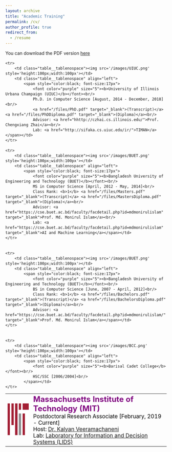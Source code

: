 ```yaml
---
layout: archive
title: "Academic Training"
permalink: /cv/
author_profile: true
redirect_from:
  - /resume
---
```


You can download the PDF version [here](../files/CV.pdf)

<table class="table__tablenospace">
	<tr>
		<td class="table__tablenospace"><img src='/images/MIT.png' style='height:100px;width:100px'></td>
		<td class="table__tablenospace" align="left">
			<span style="color:black; font-size:17px"> 
				<font color="purple" size="5"><b>Massachusetts Institute of Technology (MIT)</b></font><br/>
				Postdoctoral Research Associate [February, 2019 - Current]<br/>
				Host: <a href="https://kalyan.lids.mit.edu/">Dr. Kalyan Veeramachaneni</a><br/>
				Lab: <a href="https://lids.mit.edu/">Laboratory for Information and Decision Systems (LIDS)</a></span></td>
 	</tr>
	
	<tr>
		<td class="table__tablenospace"><img src='/images/UIUC.png' style='height:100px;width:100px'></td>
		<td class="table__tablenospace" align="left">
			<span style="color:black; font-size:17px"> 
				<font color="purple" size="5"><b>University of Illinois Urbana Champaign (UIUC)</b></font><br/>
				Ph.D. in Computer Science [August, 2014 - December, 2018]<br/>
				<a href="/files/PhD.pdf" target="_blank">(Transcript)</a> <a href="/files/PhDDiploma.pdf" target="_blank">(Diploma)</a><br/>
				Advisor: <a href="hhttp://czhai.cs.illinois.edu/">Prof. Chengxiang Zhai</a><br/>
				Lab: <a href="http://sifaka.cs.uiuc.edu/ir/">TIMAN</a></span></td>	
 	</tr>
	
	<tr>
		<td class="table__tablenospace"><img src='/images/BUET.png' style='height:100px;width:100px'></td>
		<td class="table__tablenospace" align="left">
			<span style="color:black; font-size:17px"> 
				<font color="purple" size="5"><b>Bangladesh University of Engineering and Technology (BUET)</b></font><br/>
				MS in Computer Science [April, 2012 - May, 2014]<br/>
				Class Rank: <b>1</b> <a href="/files/Masters.pdf" target="_blank">(Transcript)</a> <a href="/files/MastersDiploma.pdf" target="_blank">(Diploma)</a><br/>
				Advisor: <a href="https://cse.buet.ac.bd/faculty/facdetail.php?id=mdmonirulislam" target="_blank">Prof. Md. Monirul Islam</a><br/>
				Lab: <a href="https://cse.buet.ac.bd/faculty/facdetail.php?id=mdmonirulislam" target="_blank">AI and Machine Learning</a></span></td>	
 	</tr>
	
	
	<tr>
		<td class="table__tablenospace"><img src='/images/BUET.png' style='height:100px;width:100px'></td>
		<td class="table__tablenospace" align="left">
			<span style="color:black; font-size:17px"> 
				<font color="purple" size="5"><b>Bangladesh University of Engineering and Technology (BUET)</b></font><br/>
				BS in Computer Science [June, 2007 - April, 2012]<br/>
				Class Rank: <b>1</b> <a href="/files/Bachelors.pdf" target="_blank">(Transcript)</a> <a href="/files/BachelorsDiploma.pdf" target="_blank">(Diploma)</a><br/>
				Advisor: <a href="https://cse.buet.ac.bd/faculty/facdetail.php?id=mdmonirulislam/" target="_blank">Prof. Md. Monirul Islam</a></span></td>
 	</tr>
	
	
	<tr>
		<td class="table__tablenospace"><img src='/images/BCC.png' style='height:100px;width:100px'></td>
		<td class="table__tablenospace" align="left">
			<span style="color:black; font-size:17px"> 
				<font color="purple" size="5"><b>Barisal Cadet College</b></font><br/>
				HSC/SSC [2006/2004]<br/>
			</span></td>	
 	</tr>
	
<table>









